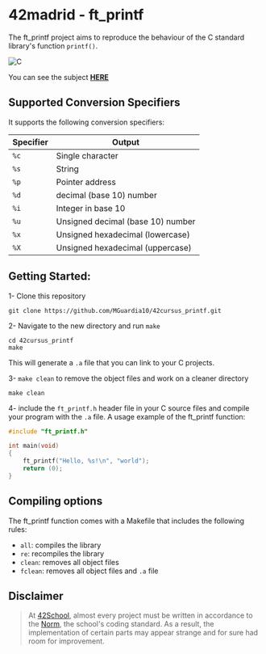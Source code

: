 # 42madrid - ft_printf
The ft_printf project aims to reproduce the behaviour of the C standard library's function `printf()`.

![C](https://img.shields.io/badge/C-a?style=for-the-badge&logo=C&color=grey)

You can see the subject [**HERE**](https://github.com/MGuardia10/42cursus/blob/main/subjects/en/printf_subject_en.pdf)

## Supported Conversion Specifiers
It supports the following conversion specifiers:

|Specifier|Output|
|---|---|
|`%c`|Single character|
|`%s`|String|
|`%p`|Pointer address|
|`%d`|decimal (base 10) number|
|`%i`|Integer in base 10|
|`%u`|Unsigned decimal (base 10) number|
|`%x`|Unsigned hexadecimal (lowercase)|
|`%X`|Unsigned hexadecimal (uppercase)|

## Getting Started:

1- Clone this repository
	
	git clone https://github.com/MGuardia10/42cursus_printf.git
2- Navigate to the new directory and run `make`
	
	cd 42cursus_printf
   	make
This will generate a `.a` file that you can link to your C projects.

3- `make clean` to remove the object files and work on a cleaner directory

	make clean
4- include the `ft_printf.h` header file in your C source files and compile your program with the `.a` file. A usage example of the ft_printf function:
```C
#include "ft_printf.h"

int main(void)
{
    ft_printf("Hello, %s!\n", "world");
    return (0);
}
```

## Compiling options
The ft_printf function comes with a Makefile that includes the following rules:

- `all`: compiles the library
- `re`: recompiles the library
- `clean`: removes all object files
- `fclean`: removes all object files and `.a` file

## Disclaimer
> At [42School](https://en.wikipedia.org/wiki/42_(school)), almost every project must be written in accordance to the [Norm](https://github.com/MGuardia10/42cursus/blob/main/subjects/en/norm_en.pdf), the school's coding standard. As a result, the implementation of certain parts may appear strange and for sure had room for improvement.
